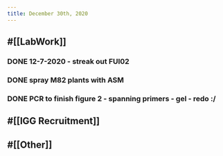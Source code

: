 ```yaml
---
title: December 30th, 2020
---
```


## #[[LabWork]] 
### DONE 12-7-2020 - streak out FUI02

### DONE spray M82 plants with ASM

### DONE PCR to finish figure 2 - spanning primers - gel - redo :/

## #[[IGG Recruitment]]

## #[[Other]]

